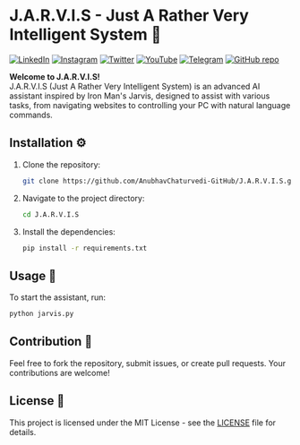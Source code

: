 # J.A.R.V.I.S - Just A Rather Very Intelligent System 🤖

[![LinkedIn][linkedin-shield]][linkedin-url]
[![Instagram][instagram-shield]][instagram-url]
[![Twitter][twitter-shield]][twitter-url]
[![YouTube][youtube-shield]][youtube-url]
[![Telegram][telegram-shield]][telegram-url]
[![GitHub repo](https://img.shields.io/badge/Repository-GitHub-brightgreen.svg)](https://github.com/AnubhavChaturvedi-GitHub/J.A.R.V.I.S.git)

**Welcome to J.A.R.V.I.S!**  
J.A.R.V.I.S (Just A Rather Very Intelligent System) is an advanced AI assistant inspired by Iron Man's Jarvis, designed to assist with various tasks, from navigating websites to controlling your PC with natural language commands.

## Installation ⚙️
1. Clone the repository:
    ```bash
    git clone https://github.com/AnubhavChaturvedi-GitHub/J.A.R.V.I.S.git
    ```
2. Navigate to the project directory:
    ```bash
    cd J.A.R.V.I.S
    ```
3. Install the dependencies:
    ```bash
    pip install -r requirements.txt
    ```

## Usage 🚀
To start the assistant, run:
```bash
python jarvis.py
```

## Contribution 🤝
Feel free to fork the repository, submit issues, or create pull requests. Your contributions are welcome!

## License 📄
This project is licensed under the MIT License - see the [LICENSE](LICENSE) file for details.
<!-- Linkedin -->

[linkedin-shield]: https://img.shields.io/badge/-LinkedIn-black.svg?style=for-the-badge&logo=linkedin&colorB=0B5FBB
[linkedin-url]: https://www.linkedin.com/in/anubhav-chaturvedi-/

<!-- Instagram -->

[instagram-shield]: https://img.shields.io/badge/Instagram-%23E4405F.svg?style=for-the-badge&logo=Instagram&logoColor=white
[instagram-url]: https://www.instagram.com/_anubhav__chaturvedi_/

<!-- Twitter -->

[twitter-shield]: https://img.shields.io/badge/Twitter-%231DA1F2.svg?style=for-the-badge&logo=Twitter&logoColor=white
[twitter-url]: https://x.com/AnubhavChatu


<!-- YouTube -->
[youtube-shield]: https://img.shields.io/badge/YouTube-%23FF0000.svg?style=for-the-badge&logo=YouTube&logoColor=white
[youtube-url]: https://www.youtube.com/@NetHyTech

<!-- Telegram -->
[telegram-shield]: https://img.shields.io/badge/Telegram-%231DA1F2.svg?style=for-the-badge&logo=Telegram&logoColor=white
[telegram-url]: https://t.me/YourTelegramUsername


